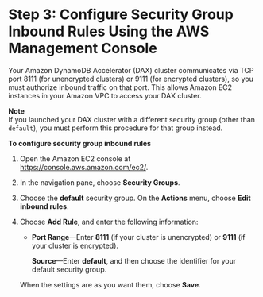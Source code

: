# Step 3: Configure Security Group Inbound Rules Using the AWS Management Console<a name="DAX.create-cluster.console.configure-inbound-rules"></a>

Your Amazon DynamoDB Accelerator \(DAX\) cluster communicates via TCP port 8111 \(for unencrypted clusters\) or 9111 \(for encrypted clusters\), so you must authorize inbound traffic on that port\. This allows Amazon EC2 instances in your Amazon VPC to access your DAX cluster\.

**Note**  
If you launched your DAX cluster with a different security group \(other than `default`\), you must perform this procedure for that group instead\.

**To configure security group inbound rules**

1. Open the Amazon EC2 console at [https://console\.aws\.amazon\.com/ec2/](https://console.aws.amazon.com/ec2/)\.

1. In the navigation pane, choose **Security Groups**\.

1. Choose the **default** security group\. On the **Actions** menu, choose **Edit inbound rules**\.

1. Choose **Add Rule**, and enter the following information:
   + **Port Range**—Enter **8111** \(if your cluster is unencrypted\) or **9111** \(if your cluster is encrypted\)\.

     **Source**—Enter **default**, and then choose the identifier for your default security group\.

   When the settings are as you want them, choose **Save**\.